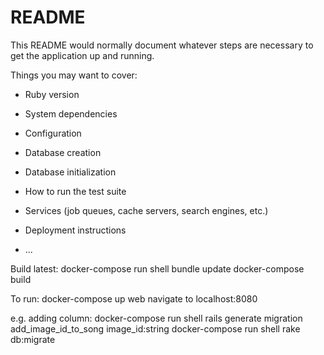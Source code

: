# README

This README would normally document whatever steps are necessary to get the
application up and running.

Things you may want to cover:

* Ruby version

* System dependencies

* Configuration

* Database creation

* Database initialization

* How to run the test suite

* Services (job queues, cache servers, search engines, etc.)

* Deployment instructions

* ...

Build latest:
docker-compose run shell bundle update
docker-compose build

To run:
docker-compose up web
navigate to localhost:8080

e.g. adding column:
docker-compose run shell rails generate migration add_image_id_to_song image_id:string
docker-compose run shell rake db:migrate